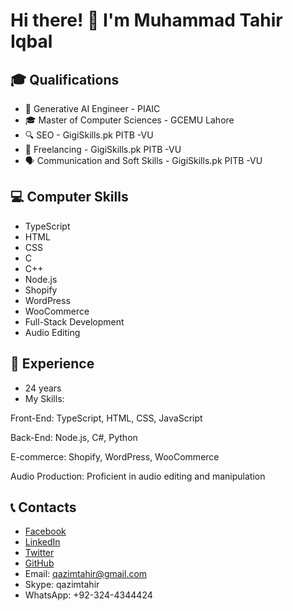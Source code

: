 # Hi there! 👋 I'm Muhammad Tahir Iqbal

## 🎓 Qualifications
- 🤖 Generative AI Engineer - PIAIC 
- 🎓 Master of Computer Sciences - GCEMU Lahore
- 🔍 SEO - GigiSkills.pk PITB -VU
- 💼 Freelancing  - GigiSkills.pk PITB -VU
- 🗣 Communication and Soft Skills - GigiSkills.pk PITB -VU

## 💻 Computer Skills
- TypeScript
- HTML
- CSS
- C
- C++
- Node.js
- Shopify
- WordPress
- WooCommerce
- Full-Stack Development
- Audio Editing

## 🌟 Experience
- 24 years
- My Skills:

Front-End: TypeScript, HTML, CSS, JavaScript

Back-End: Node.js, C#, Python

E-commerce: Shopify, WordPress, WooCommerce

Audio Production: Proficient in audio editing and manipulation

## 📞 Contacts
- [Facebook](https://web.facebook.com/qazimtahir)
- [LinkedIn](https://www.linkedin.com/in/qazimtahir/)
- [Twitter](https://twitter.com/qazimtahir)
- [GitHub](https://github.com/qazimtahir)
- Email: qazimtahir@gmail.com
- Skype: qazimtahir
- WhatsApp: +92-324-4344424

<!-- Feel free to reach out! -->

<!-- Icons Credit: https://simpleicons.org/ -->
